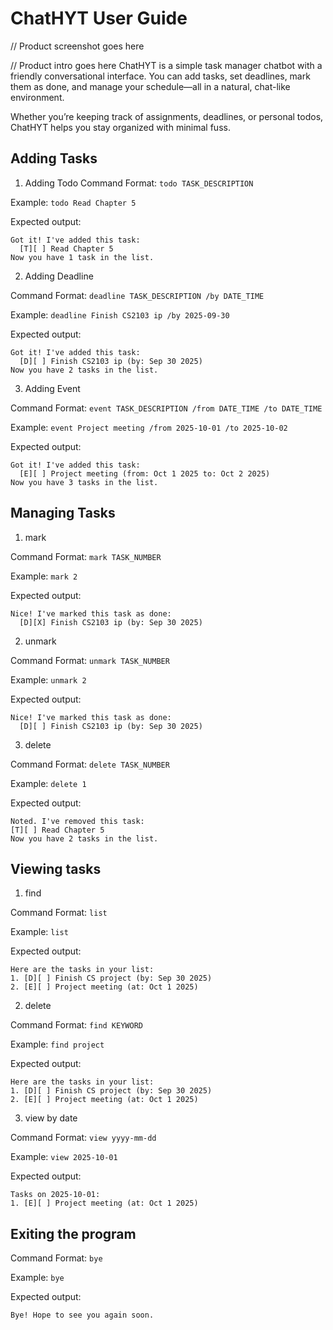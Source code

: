 # ChatHYT User Guide


// Product screenshot goes here

// Product intro goes here
ChatHYT is a simple task manager chatbot with a friendly conversational interface. You can add tasks, set deadlines, mark them as done, and manage your schedule—all in a natural, chat-like environment.

Whether you’re keeping track of assignments, deadlines, or personal todos, ChatHYT helps you stay organized with minimal fuss.

## Adding Tasks

1. Adding Todo 
Command Format: `todo TASK_DESCRIPTION`

Example: `todo Read Chapter 5`

Expected output:
```
Got it! I've added this task:
  [T][ ] Read Chapter 5
Now you have 1 task in the list.
```

2. Adding Deadline

Command Format: `deadline TASK_DESCRIPTION /by DATE_TIME`

Example: `deadline Finish CS2103 ip /by 2025-09-30`

Expected output:
```
Got it! I've added this task:
  [D][ ] Finish CS2103 ip (by: Sep 30 2025)
Now you have 2 tasks in the list.
```

3. Adding Event

Command Format: `event TASK_DESCRIPTION /from DATE_TIME /to DATE_TIME`

Example: `event Project meeting /from 2025-10-01 /to 2025-10-02`

Expected output:
```
Got it! I've added this task:
  [E][ ] Project meeting (from: Oct 1 2025 to: Oct 2 2025)
Now you have 3 tasks in the list.
```

## Managing Tasks

1. mark
   
Command Format: `mark TASK_NUMBER`

Example: `mark 2`

Expected output:
```
Nice! I've marked this task as done:
  [D][X] Finish CS2103 ip (by: Sep 30 2025)
```
2. unmark

Command Format: `unmark TASK_NUMBER`

Example: `unmark 2`

Expected output:

```
Nice! I've marked this task as done:
  [D][ ] Finish CS2103 ip (by: Sep 30 2025)
```

3. delete

Command Format: `delete TASK_NUMBER`

Example: `delete 1`

Expected output:

```
Noted. I've removed this task:
[T][ ] Read Chapter 5
Now you have 2 tasks in the list.
```

## Viewing tasks

1. find

Command Format: `list`

Example: `list`

Expected output:

```
Here are the tasks in your list:
1. [D][ ] Finish CS project (by: Sep 30 2025)
2. [E][ ] Project meeting (at: Oct 1 2025)
```

2. delete

Command Format: `find KEYWORD`

Example: `find project`

Expected output:

```
Here are the tasks in your list:
1. [D][ ] Finish CS project (by: Sep 30 2025)
2. [E][ ] Project meeting (at: Oct 1 2025)
```
3. view by date

Command Format: `view yyyy-mm-dd`

Example: `view 2025-10-01`

Expected output:

```
Tasks on 2025-10-01:
1. [E][ ] Project meeting (at: Oct 1 2025)
```

## Exiting the program

Command Format: `bye`

Example: `bye`

Expected output:

```
Bye! Hope to see you again soon.
```